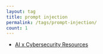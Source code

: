 ```yaml
---
layout: tag
title: prompt injection
permalink: /tags/prompt-injection/
count: 1
---
```


- [AI x Cybersecurity Resources](https://itsmejayd.github.io/blog/resources%20directory/cyberxai-resources/)
